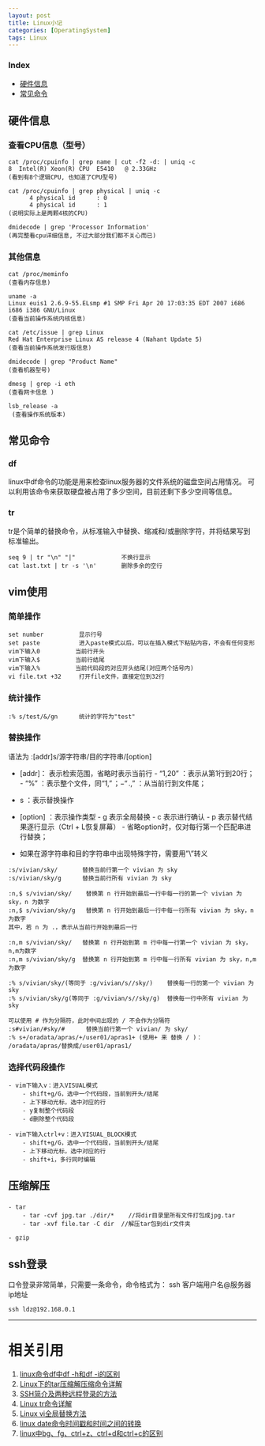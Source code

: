 ```yaml
---
layout: post
title: Linux小记
categories: [OperatingSystem]
tags: Linux
---
```


### Index
<!-- TOC -->
- [硬件信息](#硬件信息)
- [常见命令](#常见命令)
<!-- /TOC -->

## 硬件信息

### 查看CPU信息（型号）
```
cat /proc/cpuinfo | grep name | cut -f2 -d: | uniq -c
8  Intel(R) Xeon(R) CPU  E5410   @ 2.33GHz 
(看到有8个逻辑CPU, 也知道了CPU型号) 

cat /proc/cpuinfo | grep physical | uniq -c 
      4 physical id      : 0 
      4 physical id      : 1 
(说明实际上是两颗4核的CPU) 

dmidecode | grep 'Processor Information' 
(再完整看cpu详细信息, 不过大部分我们都不关心而已)
```

### 其他信息
```
cat /proc/meminfo 
(查看内存信息)

uname -a
Linux euis1 2.6.9-55.ELsmp #1 SMP Fri Apr 20 17:03:35 EDT 2007 i686 i686 i386 GNU/Linux 
(查看当前操作系统内核信息) 

cat /etc/issue | grep Linux
Red Hat Enterprise Linux AS release 4 (Nahant Update 5) 
(查看当前操作系统发行版信息) 

dmidecode | grep "Product Name" 
(查看机器型号)

dmesg | grep -i eth 
(查看网卡信息 )

lsb_release -a
 (查看操作系统版本)
```


## 常见命令

### df 
linux中df命令的功能是用来检查linux服务器的文件系统的磁盘空间占用情况。
可以利用该命令来获取硬盘被占用了多少空间，目前还剩下多少空间等信息。

### tr
tr是个简单的替换命令，从标准输入中替换、缩减和/或删除字符，并将结果写到标准输出。
```
seq 9 | tr "\n" "|"             不换行显示
cat last.txt | tr -s '\n'       删除多余的空行
```

## vim使用

### 简单操作
```
set number          显示行号
set paste           进入paste模式以后，可以在插入模式下粘贴内容，不会有任何变形
vim下输入0          当前行开头
vim下输入$          当前行结尾
vim下输入%          当前代码段的对应开头结尾(对应两个括号内)
vi file.txt +32     打开file文件，直接定位到32行
```

### 统计操作
```
:% s/test/&/gn      统计的字符为"test"
```

### 替换操作
语法为 :[addr]s/源字符串/目的字符串/[option]

- [addr]： 表示检索范围，省略时表示当前行
        - “1,20” ：表示从第1行到20行；
        - “%” ：表示整个文件，同“1,$”；
        - “.,$” ：从当前行到文件尾；
- s ：表示替换操作
- [option] ：表示操作类型
        - g 表示全局替换
        - c 表示进行确认
        - p 表示替代结果逐行显示（Ctrl + L恢复屏幕）
        - 省略option时，仅对每行第一个匹配串进行替换；

- 如果在源字符串和目的字符串中出现特殊字符，需要用”\”转义

```
:s/vivian/sky/       替换当前行第一个 vivian 为 sky
:s/vivian/sky/g      替换当前行所有 vivian 为 sky

:n,$ s/vivian/sky/    替换第 n 行开始到最后一行中每一行的第一个 vivian 为 sky，n 为数字
:n,$ s/vivian/sky/g   替换第 n 行开始到最后一行中每一行所有 vivian 为 sky，n 为数字
其中，若 n 为 .，表示从当前行开始到最后一行

:n,m s/vivian/sky/   替换第 n 行开始到第 m 行中每一行第一个 vivian 为 sky，n,m为数字
:n,m s/vivian/sky/g  替换第 n 行开始到第 m 行中每一行所有 vivian 为 sky，n,m为数字

:% s/vivian/sky/(等同于 :g/vivian/s//sky/)    替换每一行的第一个 vivian 为 sky
:% s/vivian/sky/g(等同于 :g/vivian/s//sky/g)  替换每一行中所有 vivian 为 sky

可以使用 # 作为分隔符，此时中间出现的 / 不会作为分隔符
:s#vivian/#sky/#      替换当前行第一个 vivian/ 为 sky/
:% s+/oradata/apras/+/user01/apras1+ (使用+ 来 替换 / )： /oradata/apras/替换成/user01/apras1/
```


### 选择代码段操作
```
- vim下输入v：进入VISUAL模式
    - shift+g/G，选中一个代码段，当前到开头/结尾
    - 上下移动光标，选中对应的行
    - y复制整个代码段
    - d删除整个代码段

- vim下输入ctrl+v：进入VISUAL_BLOCK模式
    - shift+g/G，选中一个代码段，当前到开头/结尾
    - 上下移动光标，选中对应的行
    - shift+i，多行同时编辑
```

## 压缩解压
### 
```
- tar
    - tar -cvf jpg.tar ./dir/*    //将dir目录里所有文件打包成jpg.tar
    - tar -xvf file.tar -C dir  //解压tar包到dir文件夹

- gzip
```


## ssh登录

口令登录非常简单，只需要一条命令，命令格式为： ssh 客户端用户名@服务器ip地址
```
ssh ldz@192.168.0.1
```



---
# 相关引用
1. [linux命令df中df -h和df -i的区别](https://www.cnblogs.com/jxhd1/p/6700300.html)
2. [Linux下的tar压缩解压缩命令详解](https://www.cnblogs.com/manong--/p/8012324.html)
3. [SSH简介及两种远程登录的方法](https://blog.csdn.net/li528405176/article/details/82810342)
4. [Linux tr命令详解](https://www.cnblogs.com/ftl1012/p/9251052.html)
5. [Linux vi全局替换方法](https://www.cnblogs.com/silentmuh/p/11095762.html)
6. [linux date命令时间戳和时间之间的转换](https://blog.csdn.net/orangleliu/article/details/46866165)
7. [linux中bg、fg、ctrl+z、ctrl+d和ctrl+c的区别](https://blog.51cto.com/sandshell/2140756)
